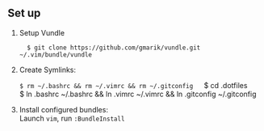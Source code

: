 ## Set up

1. Setup Vundle

    ```
      $ git clone https://github.com/gmarik/vundle.git ~/.vim/bundle/vundle
    ```

2.  Create Symlinks:

    `$ rm ~/.bashrc && rm ~/.vimrc && rm ~/.gitconfig  
    `$ cd .dotfiles`  
    `$ ln .bashrc ~/.bashrc && ln .vimrc ~/.vimrc && ln .gitconfig ~/.gitconfig

3. Install configured bundles:  
    Launch `vim`, run `:BundleInstall` 
                                    
